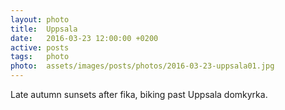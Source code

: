```yaml
---
layout: photo
title:  Uppsala
date:   2016-03-23 12:00:00 +0200
active: posts
tags:   photo
photo:  assets/images/posts/photos/2016-03-23-uppsala01.jpg
---
```


Late autumn sunsets after fika, biking past Uppsala domkyrka.
